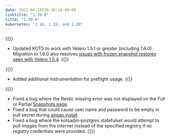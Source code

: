 ```yaml
---
date: 2021-04-19T10:30:14-08:00
linktitle: "1.39.0"
title: "1.39.0"
kubernetes: "1.18, 1.19, and 1.20"
---
```

{{<features>}}
* Updated KOTS to work with Velero 1.5.1 or greater (including 1.6.0). Migration to 1.6.0 also resolves [issues with frozen snapshot restores seen with Velero 1.5.4](/kotsadm/snapshots/troubleshooting/#partial-snapshot-restore-is-stuck-in-progress).
{{</features>}}

{{<changes>}}
* Added additional instrumentation for preflight usage.
{{</changes>}}

{{<fixes>}}
* Fixed a bug where the Restic missing error was not displayed on the Full or Partial [Snapshots page](/kotsadm/snapshots/overview/).
* Fixed a bug that could cause user name and password to be empty in pull secret during [airgap install](/kotsadm/installing/airgap-packages/)
* Fixed a bug where the kotsadm-postgres statefulset would attempt to pull images from the internet instead of the specified registry if no registry credentials were provided.
{{</fixes>}}
